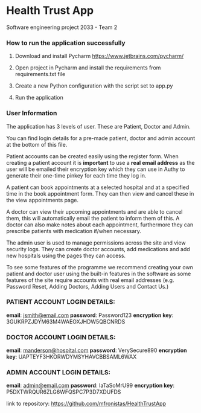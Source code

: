 # Health Trust App
Software engineering project 2033 - Team 2

### How to run the application successfully

1) Download and install Pycharm https://www.jetbrains.com/pycharm/

2) Open project in Pycharm and install the requirements from requirements.txt file

3) Create a new Python configuration with the script set to app.py

4) Run the application

### User Information

The application has 3 levels of user. These are Patient, Doctor and Admin.

You can find login details for a pre-made patient, doctor and admin account at the bottom of this file.

Patient accounts can be created easily using the register form. When creating a patient account it is **important** to use a **real email address** as the user will be emailed their encryption key which they can use in Authy to generate their one-time pinkey for each time they log in.

A patient can book appointments at a selected hospital and at a specified time in the book appointment form. They can then view and cancel these in the view appointments page.

A doctor can view their upcoming appointments and are able to cancel them, this will automatically email the patient to inform them of this. A doctor can also make notes about each appointment, furthermore they can prescribe patients with medication if/when necessary.

The admin user is used to manage permissions across the site and view security logs. They can create doctor accounts, add medications and add new hospitals using the pages they can access.

To see some features of the programme we recommend creating your own patient and doctor user using the built-in features in the software as some features of the site require accounts with real email addresses (e.g. Password Reset, Adding Doctors, Adding Users and Contact Us.)

### PATIENT ACCOUNT LOGIN DETAILS:
**email**: jsmith@email.com
**password**: Password123
**encryption key**: 3GUKRPZJDYM63M4WAEOXJHDW5QBCNRDS

### DOCTOR ACCOUNT LOGIN DETAILS:
**email**: manderson@hospital.com
**password**: VerySecure890
**encryption key**: UAPTEYF3HKORWDYMSYHAVCBBSAML6WAX

### ADMIN ACCOUNT LOGIN DETAILS:
**email**: admin@email.com
**password**: IaTaSoMrU99
**encryption key**: P5DXTWRQUR6ZLG6WFQSPC7P3D7XDUFDS


link to repository: https://github.com/mfronistas/HealthTrustApp

